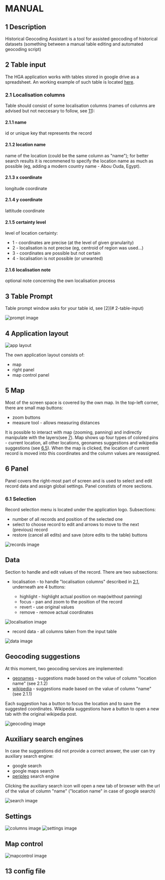 # MANUAL

## 1 Description

Historical Geocoding Assistant is a tool for assisted geocoding of historical datasets (something between a manual table editing and automated geocoding script)

## 2 Table input

The HGA application works with tables stored in google drive as a spreadsheet. An working example of such table is located [here](https://docs.google.com/spreadsheets/d/1FaW23x-ZT3pmdmv77eKPJxsfGhoB1urwfvPffN_4keU).

### 2.1 Localisation columns

Table should consist of some localisation columns (names of columns are advised but not neccesary to follow, see [11](#11-"Settings"-sections)):

#### 2.1.1 name

id or unique key that represents the record

#### 2.1.2 location name

name of the location (could be the same column as "name"); for better search results it is recommened to specify the location name as much as possible (eg, adding a modern country name - Abou Ouda, Egypt).

#### 2.1.3 x coordinate

longitude coordinate

#### 2.1.4 y coordinate

lattitude coordinate

#### 2.1.5 certainty level

level of location certainty:

* 1 - coordinates are precise (at the level of given granularity)
* 2 - localisation is not precise (eg, centroid of region was used...)
* 3 - coordinates are possible but not certain
* 4 - localisation is not possible (or unwanted)

#### 2.1.6 localisation note

optional note concerning the own localisation process

## 3 Table Prompt

Table prompt window asks for your table id, see [2](# 2-table-input)

![prompt image](./imgs/welcome.png)

## 4 Application layout

![app layout](./imgs/layout.png)

The own application layout consists of:

* map
* right panel
* map control panel

## 5 Map

Most of the screen space is covered by the own map. In the top-left corner, there are small map buttons:

* zoom buttons
* measure tool - allows measuring distances

It is possible to interact with map (zooming, panning) and indirectly manipulate with the layers(see [7](#7-map-control)). Map shows up four types of colored pins - current location, all other locations, geonames suggestions and wikipedia suggestions (see [6.5](#6.5-geocoding-suggestions)).
When the map is clicked, the location of current record is moved into this coordinates and the column values are reassigned.

## 6 Panel

Panel covers the right-most part of screen and is used to select and edit record data and assign global settings. Panel constists of more sections.

### 6.1 Selection

Record selection menu is located under the application logo. Subsections:

* number of all records and position of the selected one
* select to choose record to edit and arrows to move to the next (previous) record
* restore (cancel all edits) and save (store edits to the table) buttons

![records image](./imgs/records.png)

## Data

Section to handle and edit values of the record. There are two subsections:

* localisation - to handle "localisation columns" described in [2.1](#2.1-localisation-columns), underneath are 4 buttons:

  * highlight - highlight actual position on map(without panning)
  * focus - pan and zoom to the position of the record
  * revert - use original values
  * remove - remove actual coordinates

![localisation image](./imgs/localisation.png)

* record data - all columns taken from the input table

![data image](./imgs/data.png)

## Geocoding suggestions

At this moment, two geocoding services are implemented:

* [geonames](http://www.geonames.org/) - suggestions made based on the value of column "location name" (see 2.1.2)
* [wikipedia](wikipedia.org) - suggestions made based on the value of column "name" (see 2.1.1)

Each suggestion has a button to focus the location and to save the suggested coordinates. Wikipedia suggestions have a button to open a new tab with the original wikipedia post.

![geocoding image](./imgs/geocoding.png)

## Auxiliary search engines

In case the suggestions did not provide a correct answer, the user can try auxiliary search engine:

* google search
* google maps search
* [peripleo](http://peripleo.pelagios.org/) search engine

Clicking the auxiliary search icon will open a new tab of browser with the url of the value of column "name" ("location name" in case of google search)

![search image](./imgs/search.png)

## Settings

![columns image](./imgs/columns.png)
![settings image](./imgs/settings.png)

## Map control

![mapcontrol image](./imgs/mapcontrol.png)

## 13 config file
